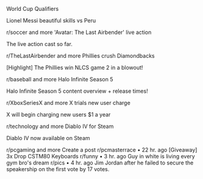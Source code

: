 World Cup Qualifiers

Lionel Messi beautiful skills vs Peru

r/soccer
and more
'Avatar: The Last Airbender' live action

The live action cast so far.

r/TheLastAirbender
and more
Phillies crush Diamondbacks

[Highlight] The Phillies win NLCS game 2 in a blowout!

r/baseball
and more
Halo Infinite Season 5

Halo Infinite Season 5 content overview + release times!

r/XboxSeriesX
and more
X trials new user charge

X will begin charging new users $1 a year

r/technology
and more
Diablo IV for Steam

Diablo IV now available on Steam

r/pcgaming
and more
Create a post
r/pcmasterrace
•
22 hr. ago
[Giveaway] 3x Drop CSTM80 Keyboards
r/funny
•
3 hr. ago
Guy in white is living every gym bro's dream
r/pics
•
4 hr. ago
Jim Jordan after he failed to secure the speakership on the first vote by 17 votes.
 